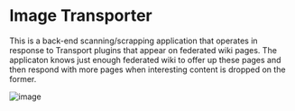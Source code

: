 # Image Transporter

This is a back-end scanning/scrapping application that operates in response to Transport plugins that
appear on federated wiki pages. The applicaton knows just enough federated wiki to offer up these pages
and then respond with more pages when interesting content is dropped on the former.


![image](https://cloud.githubusercontent.com/assets/12127/10421944/a38a1a12-7067-11e5-9455-596ca1b2e2c6.png)

